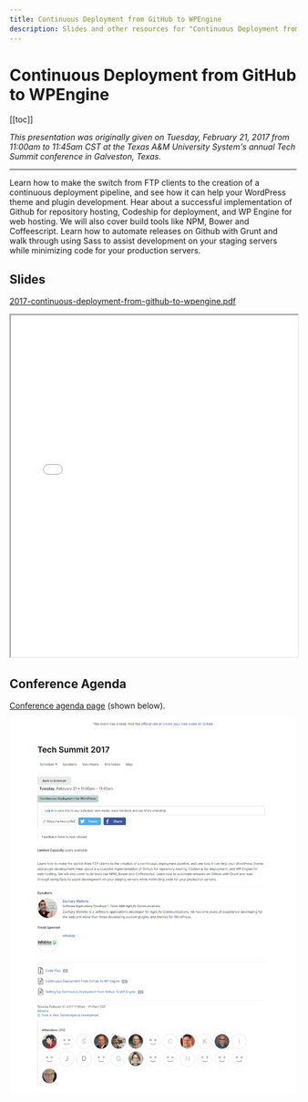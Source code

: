 ```yaml
---
title: Continuous Deployment from GitHub to WPEngine
description: Slides and other resources for "Continuous Deployment from GitHub to WPEngine" which I originally presented in 2017 at the Texas A&M University System's annual Tech Summit conference.
---
```


# Continuous Deployment from GitHub to WPEngine

[[toc]]

_This presentation was originally given on Tuesday, February 21, 2017 from 11:00am to 11:45am CST at the Texas A&M University System's annual Tech Summit conference in Galveston, Texas._

---

Learn how to make the switch from FTP clients to the creation of a continuous deployment pipeline, and see how it can help your WordPress theme and plugin development. Hear about a successful implementation of Github for repository hosting, Codeship for deployment, and WP Engine for web hosting. We will also cover build tools like NPM, Bower and Coffeescript. Learn how to automate releases on Github with Grunt and walk through using Sass to assist development on your staging servers while minimizing code for your production servers.

## Slides

[2017-continuous-deployment-from-github-to-wpengine.pdf](../2017-continuous-deployment-from-github-to-wpengine.pdf)

<iframe src="../2017-continuous-deployment-from-github-to-wpengine.pdf" width="100%" height="600px">
  <p>This browser does not support PDFs. Please download the PDF to view it: <a href="../2017-continuous-deployment-from-github-to-wpengine.pdf">Download PDF</a>.</p>
</iframe>

## Conference Agenda

[Conference agenda page](https://techsummit2017.sched.com/event/8o9i/continuous-deployment-for-wordpress) (shown below).

![Screenshot](./screenshot.png)
